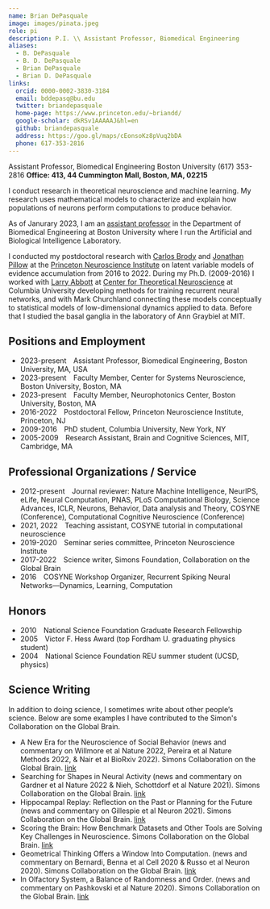 ```yaml
---
name: Brian DePasquale
image: images/pinata.jpeg
role: pi
description: P.I. \\ Assistant Professor, Biomedical Engineering
aliases:
  - B. DePasquale
  - B. D. DePasquale
  - Brian DePasquale
  - Brian D. DePasquale
links:
  orcid: 0000-0002-3830-3184
  email: bddepasq@bu.edu
  twitter: briandepasquale
  home-page: https://www.princeton.edu/~briandd/
  google-scholar: dkRSv1AAAAAJ&hl=en
  github: briandepasquale
  address: https://goo.gl/maps/cEonsoKz8pVuq2bDA
  phone: 617-353-2816
---
```


Assistant Professor, Biomedical Engineering
Boston University
(617) 353-2816
**Office: 413, 44 Cummington Mall, Boston, MA, 02215**

I conduct research in theoretical neuroscience and machine learning. My research uses mathematical models to characterize and explain how populations of neurons perform computations to produce behavior. 

As of Janurary 2023, I am an [assistant professor](https://www.bu.edu/eng/profile/brian-depasquale-ph-d/) in the Department of Biomedical Engineering at Boston University where I run the Artificial and Biological Intelligence Laboratory.

I conducted my postdoctoral research with [Carlos Brody](http://brodylab.org/) and [Jonathan Pillow](http://pillowlab.princeton.edu/jpillow/) at the [Princeton Neuroscience Institute](https://pni.princeton.edu/) on latent variable models of evidence accumulation from 2016 to 2022. During my Ph.D. (2009-2016) I worked with [Larry Abbott](http://www.columbia.edu/cu/neurotheory/Larry/) at [Center for Theoretical Neuroscience](https://ctn.zuckermaninstitute.columbia.edu/) at Columbia University developing methods for training recurrent neural networks, and with Mark Churchland connecting these models conceptually to statistical models of low-dimensional dynamics applied to data. Before that I studied the basal ganglia in the laboratory of Ann Graybiel at MIT.

## Positions and Employment 

- 2023-present&emsp;Assistant Professor, Biomedical Engineering, Boston University, MA, USA
- 2023-present&emsp;Faculty Member, Center for Systems Neuroscience, Boston University, Boston, MA
- 2023-present&emsp;Faculty Member, Neurophotonics Center, Boston University, Boston, MA
- 2016-2022&emsp;Postdoctoral Fellow, Princeton Neuroscience Institute, Princeton, NJ
- 2009-2016&emsp;PhD student, Columbia University, New York, NY
- 2005-2009&emsp;Research Assistant, Brain and Cognitive Sciences, MIT, Cambridge, MA

## Professional Organizations / Service 

- 2012-present&emsp;Journal reviewer: Nature Machine Intelligence, NeurIPS, eLife, Neural Computation, PNAS, PLoS Computational Biology, Science Advances, ICLR, Neurons, Behavior, Data analysis and Theory, COSYNE (Conference), Computational Cognitive Neuroscience (Conference)
- 2021, 2022&emsp;Teaching assistant, COSYNE tutorial in computational neuroscience
- 2019-2020&emsp;Seminar series committee, Princeton Neuroscience Institute
- 2017-2022&emsp;Science writer, Simons Foundation, Collaboration on the Global Brain 
- 2016&emsp;COSYNE Workshop Organizer, Recurrent Spiking Neural Networks—Dynamics, Learning, Computation

## Honors

- 2010&emsp;National Science Foundation Graduate Research Fellowship
- 2005&emsp;Victor F. Hess Award (top Fordham U. graduating physics student)
- 2004&emsp;National Science Foundation REU summer student (UCSD, physics)

## Science Writing

In addition to doing science, I sometimes write about other people’s science. Below are some examples I have contributed to the Simon's Collaboration on the Global Brain. 

- A New Era for the Neuroscience of Social Behavior (news and commentary on Willmore et al Nature 2022, Pereira et al Nature Methods 2022, & Nair et al BioRxiv 2022). Simons Collaboration on the Global Brain. [link](https://www.simonsfoundation.org/2022/12/15/a-new-era-for-the-neuroscience-of-social-behavior/)
- Searching for Shapes in Neural Activity (news and commentary on Gardner et al Nature 2022 & Nieh, Schottdorf et al Nature 2021). Simons Collaboration on the Global Brain. [link](https://www.simonsfoundation.org/2022/04/28/searching-for-shapes-in-neural-activity/)
- Hippocampal Replay: Reflection on the Past or Planning for the Future (news and commentary on Gillespie et al Neuron 2021). Simons Collaboration on the Global Brain. [link](https://www.simonsfoundation.org/2021/11/30/hippocampal-replay-reflection-on-the-past-or-planning-for-the-future/)
- Scoring the Brain: How Benchmark Datasets and Other Tools are Solving Key Challenges in Neuroscience. Simons Collaboration on the Global Brain. [link](https://www.simonsfoundation.org/2021/08/25/scoring-the-brain-how-benchmark-datasets-and-other-tools-are-solving-key-challenges-in-neuroscience/)
- Geometrical Thinking Offers a Window Into Computation. (news and commentary on Bernardi, Benna et al Cell 2020 & Russo et al Neuron 2020). Simons Collaboration on the Global Brain. [link](https://www.simonsfoundation.org/2021/04/07/geometrical-thinking-offers-a-window-into-computation/)
- In Olfactory System, a Balance of Randomness and Order. (news and commentary on Pashkovski et al Nature 2020). Simons Collaboration on the Global Brain. [link](https://www.simonsfoundation.org/2020/10/20/in-olfactory-system-a-balance-of-randomness-and-order/)
